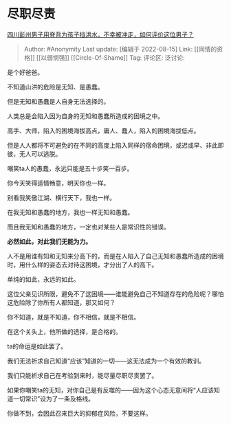 # 尽职尽责
[四川彭州男子用脊背为孩子挡洪水，不幸被冲走，如何评价这位男子？](https://www.zhihu.com/question/548305401/answer/2626871162)

> Author: #Anonymity
> Last update: [编辑于 2022-08-15]
> Link: [[同情的资格]] [[以弱悯强]] [[Circle-Of-Shame]]
> Tag:
> 评论区:
> 泛讨论:

是个好爸爸。

不知道山洪的危险是无知、是愚蠢。

但是无知和愚蠢是人自身无法选择的。

人类总是会陷入因为自身的无知和愚蠢所造成的困境之中。

高手、大师，陷入的困境海拔高点，庸人、蠢人，陷入的困境海拔低点。

但是人人都将不可避免的在不同的高度上陷入同样的宿命困境，或迟或早、非此即彼，无人可以逃脱。

嘲笑ta人的愚蠢，永远只能是五十步笑一百步。

你今天笑得适情畅意，明天你也一样。

别看我笑傲江湖、横行天下，我也一样。

在我无知和愚蠢的地方，我也一样无知和愚蠢。

而且我无知和愚蠢的地方，一定也对某些人是常识性的错误。

**必然如此，对此我们无能为力。**

人不是用谁有知和无知来分高下的，而是在人陷入了自己无知和愚蠢所造成的困境时，用什么样的姿态去对待这困境，才分出了人的高下。

单纯的如此，永远的如此。

这位父亲见识所限，避免不了这困境——谁能避免自己不知道存在的危险呢？哪怕这危险除了你所有人都知道，那又如何？

你不知道，就是不知道，你不相信，就是不相信。

在这个关头上，他所做的选择，是合格的。

ta的命运是如此罢了。

我们无法祈求自己知道“应该”知道的一切——这无法成为一个有效的教训。

我们只能祈求自己在考验到来时，能尽量尽职尽责罢了。

如果你嘲笑ta的无知，对你自己是有反噬的——因为这个心态无意间将“人应该知道一切常识”设为了一条及格线。

你做不到，会因此召来巨大的抑郁症风险，不要这样。
